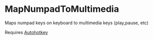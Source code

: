 # MapNumpadToMultimedia

Maps numpad keys on keyboard to multimedia keys (play,pause, etc) 

Requires [Autohotkey](https://www.autohotkey.com/)
